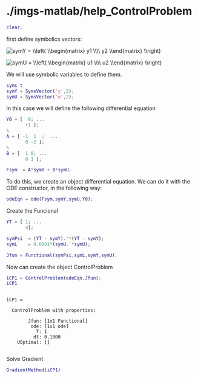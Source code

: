 
# ./imgs-matlab/help_ControlProblem



```matlab
clear;
```


first define symbolics vectors:



![$$ symY = \\left( \\begin{matrix}   y1 \\\\
                                  y2
                 \\end{matrix} \\right) $$](./imgs-matlab/help_ControlProblem_eq16899647242732457595.png)




![$$ symU = \\left( \\begin{matrix}   u1 \\\\
                                  u2
                  \\end{matrix} \\right) $$](./imgs-matlab/help_ControlProblem_eq04942597875809680023.png)



We will use symbolic variables to define them.



```matlab
syms t
symY = SymsVector('y',2);
symU = SymsVector('u',2);
```


In this case we will define the following differential equation



```matlab
Y0 = [  0; ...
       +1 ];
%
A = [ -1  1  ;  ...
       0 -2 ];
%
B = [  1 0; ...
       0 1 ];
```



```matlab
Fsym  = A*symY + B*symU;
```


To do this, we create an object differential equation. We can do it with the ODE constructor, in the following way:



```matlab
odeEqn = ode(Fsym,symY,symU,Y0);
```


Create the Funcional



```matlab
YT = [ 1; ...
       4];

symPsi  = (YT - symY).'*(YT - symY);
symL    = 0.0001*(symU.'*symU);

Jfun = Functional(symPsi,symL,symY,symU);
```


Now can create the object ControlProblem



```matlab
iCP1 = ControlProblem(odeEqn,Jfun);
iCP1
```




```

iCP1 = 

  ControlProblem with properties:

        Jfun: [1x1 Functional]
         ode: [1x1 ode]
           T: 1
          dt: 0.1000
    UOptimal: []


```


Solve Gradient



```matlab
GradientMethod(iCP1)
```




